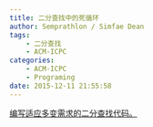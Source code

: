 ```yaml
---
title: 二分查找中的死循环
author: Semprathlon / Simfae Dean
tags:
	- 二分查找
	- ACM-ICPC
categories:
	- ACM-ICPC
	- Programing
date: 2015-12-11 21:55:58
---
```

[编写适应多变需求的二分查找代码。](http://www.linuxidc.com/Linux/2014-09/106594.htm)